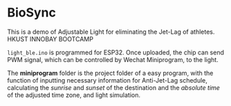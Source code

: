 # BioSync

This is a demo of Adjustable Light for eliminating the Jet-Lag of athletes. HKUST INNOBAY BOOTCAMP

`light_ble.ino` is programmed for ESP32. Once uploaded, the chip can send PWM signal, which can be controlled by Wechat Miniprogram, to the light.

The **miniprogram** folder is the project folder of a easy program, with the function of inputting necessary information for Anti-Jet-Lag schedule, calculating the *sunrise* and *sunset* of the destination and the *absolute time* of the adjusted time zone, and light simulation. 
